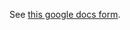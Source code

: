 

See [this google docs form](https://docs.google.com/forms/d/1FfYlcMmi2i7O6fF4PRbc37e3s68q-ySmnS0lSTRm0qs/viewform).